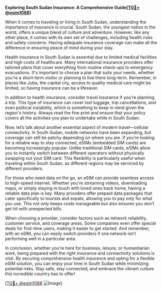 **Exploring South Sudan Insurance: A Comprehensive Guide[[TG💪+ @esim1088](https://t.me/s/esim1088)]**

When it comes to traveling or living in South Sudan, understanding the importance of insurance is crucial. South Sudan, the youngest nation in the world, offers a unique blend of culture and adventure. However, like any other place, it comes with its own set of challenges, including health risks and safety concerns. Having adequate insurance coverage can make all the difference in ensuring peace of mind during your stay.

Health insurance in South Sudan is essential due to limited medical facilities and high costs of healthcare. Many international insurance providers offer tailored plans that cover everything from routine check-ups to emergency evacuations. It's important to choose a plan that suits your needs, whether you're a short-term visitor or planning to live there long-term. Remember, in places like Juba, the capital city, access to quality medical care might be limited, so having insurance can be a lifesaver.

In addition to health insurance, consider travel insurance if you're planning a trip. This type of insurance can cover lost luggage, trip cancellations, and even political instability, which is something to keep in mind given the region's history. Always read the fine print and ensure that your policy covers all the activities you plan to undertake while in South Sudan.

Now, let’s talk about another essential aspect of modern travel—cellular connectivity. In South Sudan, mobile networks have been expanding, but coverage can still be patchy depending on where you are. If you’re looking for a reliable way to stay connected, eSIMs (embedded SIM cards) are becoming increasingly popular. Unlike traditional SIM cards, eSIMs allow you to instantly switch between different operators without physically swapping out your SIM card. This flexibility is particularly useful when traveling within South Sudan, as different regions may be serviced by different providers.

For those who need data on the go, an eSIM can provide seamless access to high-speed internet. Whether you're streaming videos, downloading maps, or simply staying in touch with loved ones back home, having a reliable data plan is key. Many providers offer prepaid data packages that cater specifically to tourists and expats, allowing you to pay only for what you use. This not only keeps costs manageable but also ensures you don’t get hit with unexpected bills.

When choosing a provider, consider factors such as network reliability, customer service, and coverage areas. Some companies even offer special deals for first-time users, making it easier to get started. And remember, with an eSIM, you can easily switch providers if one network isn’t performing well in a particular area.

In conclusion, whether you’re here for business, leisure, or humanitarian work, being prepared with the right insurance and connectivity solutions is vital. By securing comprehensive health insurance and opting for a flexible eSIM solution, you can enjoy your time in South Sudan while minimizing potential risks. Stay safe, stay connected, and embrace the vibrant culture this incredible country has to offer!

[[TG💪+ @esim1088](https://t.me/s/esim1088) ![Image](https://i.postimg.cc/Y0z9fWf4/image.png)]
